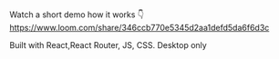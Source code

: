 Watch a short demo how it works 👇
https://www.loom.com/share/346ccb770e5345d2aa1defd5da6f6d3c

Built with React,React Router, JS, CSS. Desktop only
